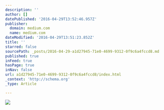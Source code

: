 ```yaml
---
description: ''
author: []
datePublished: '2016-04-29T13:52:46.957Z'
publisher:
  domain: medium.com
  name: medium.com
dateModified: '2016-04-29T13:51:23.852Z'
title: ''
starred: false
sourcePath: _posts/2016-04-29-a1d27945-71e0-4699-9312-0f9c6a4fccd8.md
published: true
inFeed: true
hasPage: true
inNav: false
url: a1d27945-71e0-4699-9312-0f9c6a4fccd8/index.html
_context: 'http://schema.org'
_type: Article

---
```

![](https://cdn-images-1.medium.com/max/800/1*SEK_Fn1HUUPsNNgaAUr6Ig.png)